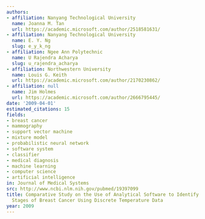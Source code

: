```yaml
---
authors:
- affiliation: Nanyang Technological University
  name: Joanna M. Tan
  url: https://academic.microsoft.com/author/2518581631/
- affiliation: Nanyang Technological University
  name: E. Y. Ng
  slug: e_y_k_ng
- affiliation: Ngee Ann Polytechnic
  name: U Rajendra Acharya
  slug: u_rajendra_acharya
- affiliation: Northwestern University
  name: Louis G. Keith
  url: https://academic.microsoft.com/author/2170230862/
- affiliation: null
  name: Jim Holmes
  url: https://academic.microsoft.com/author/2666795445/
date: '2009-04-01'
estimated_citations: 15
fields:
- breast cancer
- mammography
- support vector machine
- mixture model
- probabilistic neural network
- software system
- classifier
- medical diagnosis
- machine learning
- computer science
- artificial intelligence
in: Journal of Medical Systems
src: http://www.ncbi.nlm.nih.gov/pubmed/19397099
title: Comparative Study on the Use of Analytical Software to Identify the Different
  Stages of Breast Cancer Using Discrete Temperature Data
year: 2009
---
```


